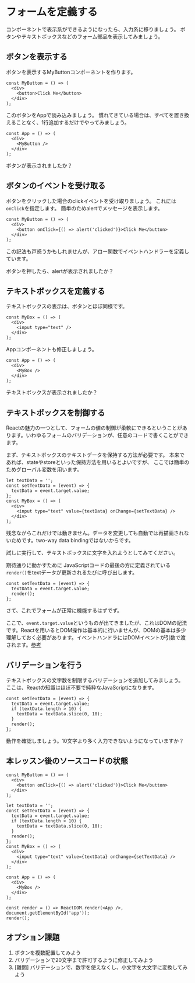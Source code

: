 # フォームを定義する

コンポーネントで表示系ができるようになったら、入力系に移りましょう。
ボタンやテキストボックスなどのフォーム部品を表示してみましょう。

## ボタンを表示する

ボタンを表示するMyButtonコンポーネントを作ります。

```
const MyButton = () => (
  <div>
    <button>Click Me</button>
  </div>
);
```

このボタンをAppで読み込みましょう。
慣れてきている場合は、すべてを置き換えることなく、1行追加するだけでやってみましょう。

```
const App = () => (
  <div>
    <MyButton />
  </div>
);
```

ボタンが表示されましたか？

## ボタンのイベントを受け取る

ボタンをクリックした場合のclickイベントを受け取りましょう。
これには`onClick`を指定します。
簡単のためalertでメッセージを表示します。

```
const MyButton = () => (
  <div>
    <button onClick={() => alert('clicked')}>Click Me</button>
  </div>
);
```

この記法も戸惑うかもしれませんが、アロー関数でイベントハンドラーを定義しています。

ボタンを押したら、alertが表示されましたか？

## テキストボックスを定義する

テキストボックスの表示は、ボタンとほぼ同様です。

```
const MyBox = () => (
  <div>
    <input type="text" />
  </div>
);
```

Appコンポーネントも修正しましょう。

```
const App = () => (
  <div>
    <MyBox />
  </div>
);
```

テキストボックスが表示されましたか？

## テキストボックスを制御する

Reactの魅力の一つとして、フォームの値の制御が柔軟にできるということがあります。いわゆるフォームのバリデーションが、任意のコードで書くことができます。

まず、テキストボックスのテキストデータを保持する方法が必要です。
本来であれば、stateやstoreといった保持方法を用いるとよいですが、
ここでは簡単のためグローバル変数を用います。

```
let textData = '';
const setTextData = (event) => {
  textData = event.target.value;
};
const MyBox = () => (
  <div>
    <input type="text" value={textData} onChange={setTextData} />
  </div>
);
```

残念ながらこれだけでは動きません。データを変更しても自動では再描画されないためです。two-way data bindingではないからです。

試しに実行して、テキストボックスに文字を入れようとしてみてください。

期待通りに動かすために
JavaScriptコードの最後の方に定義されている`render()`をtextデータが更新されるたびに呼び出します。

```
const setTextData = (event) => {
  textData = event.target.value;
  render();
};
```

さて、これでフォームが正常に機能するはずでず。

ここで、`event.target.value`というものが出てきましたが、これはDOMの記法です。Reactを用いるとDOM操作は基本的に行いませんが、DOMの基本は多少理解しておく必要があります。イベントハンドラにはDOMイベントが引数で渡されます。[参考](https://developer.mozilla.org/ja/docs/Web/API/Event)

## バリデーションを行う

テキストボックスの文字数を制限するバリデーションを追加してみましょう。
ここは、Reactの知識はほぼ不要で純粋なJavaScriptになります。

```
const setTextData = (event) => {
  textData = event.target.value;
  if (textData.length > 10) {
    textData = textData.slice(0, 10);
  }
  render();
};
```

動作を確認しましょう。10文字より多く入力できないようになっていますか？

## 本レッスン後のソースコードの状態

```
const MyButton = () => (
  <div>
    <button onClick={() => alert('clicked')}>Click Me</button>
  </div>
);   

let textData = '';
const setTextData = (event) => {
  textData = event.target.value;
  if (textData.length > 10) {
    textData = textData.slice(0, 10);
  }
  render();
};
const MyBox = () => (
  <div>
    <input type="text" value={textData} onChange={setTextData} />
  </div>
);

const App = () => (
  <div>
    <MyBox />
  </div>
);

const render = () => ReactDOM.render(<App />, document.getElementById('app'));
render();
```

## オプション課題

1. ボタンを複数配置してみよう
2. バリデーションで20文字まで許可するように修正してみよう
3. [難問] バリデーションで、数字を使えなくし、小文字を大文字に変換してみよう
